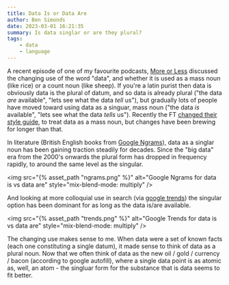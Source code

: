 ```yaml
---
title: Data Is or Data Are
author: Ben Simonds
date: 2023-03-01 16:21:35
summary: Is data singlar or are they plural?
tags: 
    - data
    - language
---
```


A recent episode of one of my favourite podcasts, [More or Less](https://www.bbc.co.uk/programmes/b006qshd) discussed the changing use of the word "data", and whether it is used as a mass noun (like rice) or a count noun (like sheep). If you're a latin purist then data is obviously data is the plural of datum, and so data is already plural ("the data *are* available", "lets see what the data *tell* us"), but gradually lots of people have moved toward using data as a singuar, mass noun ("the data *is* available", "lets see what the data *tells* us"). Recently the FT [changed their style guide](https://twitter.com/alanbeattie/status/1620777532202291203), to treat data as a mass noun, but changes have been brewing for longer than that.

In literature (British English books from [Google Ngrams](https://books.google.com/ngrams/graph?content=data+is%2C+data+are&year_start=1900&year_end=2019&corpus=en-GB-2019&smoothing=0#)), data as a singlar noun has been gaining traction steadily for decades. Since the "big data" era from the 2000's onwards the plural form has dropped in frequency rapidly, to around the same level as the singular.

<img
    src="{% asset_path "ngrams.png" %}" 
    alt="Google Ngrams for data is vs data are"
    style="mix-blend-mode: multiply"
/>


And looking at more colloquial use in search (via [google trends](https://trends.google.com/trends/explore?date=all&geo=GB&q=data%20is,data%20are)) the singular option has been dominant for as long as the data is/are available.

<img
    src="{% asset_path "trends.png" %}" 
    alt="Google Trends for data is vs data are"
    style="mix-blend-mode: multiply"
/>


The changing use makes sense to me. When data were a set of known facts (each one constituting a single datum), it made sense to think of data as a plural noun. Now that we often think of data as the new oil / gold / currency / bacon (according to google autofill), where a single data point is as atomic as, well, an atom - the singluar form for the substance that is data seems to fit better.
